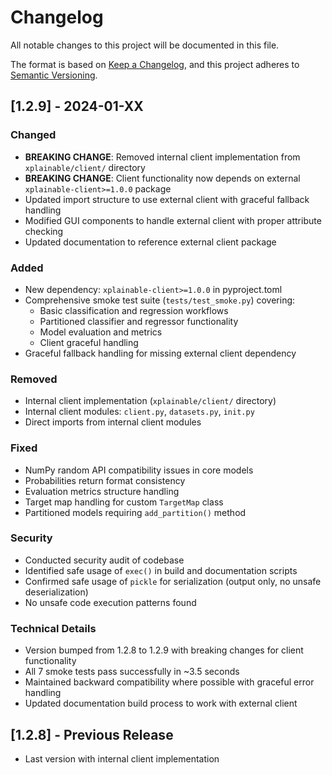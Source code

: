 # Changelog

All notable changes to this project will be documented in this file.

The format is based on [Keep a Changelog](https://keepachangelog.com/en/1.0.0/),
and this project adheres to [Semantic Versioning](https://semver.org/spec/v2.0.0.html).

## [1.2.9] - 2024-01-XX

### Changed
- **BREAKING CHANGE**: Removed internal client implementation from `xplainable/client/` directory
- **BREAKING CHANGE**: Client functionality now depends on external `xplainable-client>=1.0.0` package
- Updated import structure to use external client with graceful fallback handling
- Modified GUI components to handle external client with proper attribute checking
- Updated documentation to reference external client package

### Added
- New dependency: `xplainable-client>=1.0.0` in pyproject.toml
- Comprehensive smoke test suite (`tests/test_smoke.py`) covering:
  - Basic classification and regression workflows
  - Partitioned classifier and regressor functionality
  - Model evaluation and metrics
  - Client graceful handling
- Graceful fallback handling for missing external client dependency

### Removed
- Internal client implementation (`xplainable/client/` directory)
- Internal client modules: `client.py`, `datasets.py`, `init.py`
- Direct imports from internal client modules

### Fixed
- NumPy random API compatibility issues in core models
- Probabilities return format consistency
- Evaluation metrics structure handling
- Target map handling for custom `TargetMap` class
- Partitioned models requiring `add_partition()` method

### Security
- Conducted security audit of codebase
- Identified safe usage of `exec()` in build and documentation scripts
- Confirmed safe usage of `pickle` for serialization (output only, no unsafe deserialization)
- No unsafe code execution patterns found

### Technical Details
- Version bumped from 1.2.8 to 1.2.9 with breaking changes for client functionality
- All 7 smoke tests pass successfully in ~3.5 seconds
- Maintained backward compatibility where possible with graceful error handling
- Updated documentation build process to work with external client

## [1.2.8] - Previous Release
- Last version with internal client implementation 